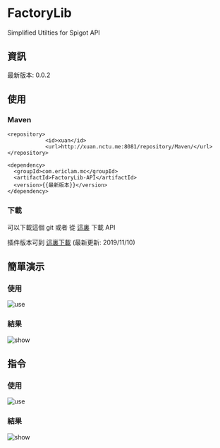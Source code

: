 # FactoryLib
Simplified Utilties for Spigot API

## 資訊

最新版本: 0.0.2

## 使用

### Maven

```mxml
<repository>
            <id>xuan</id>
            <url>http://xuan.nctu.me:8081/repository/Maven/</url>
</repository>
```
```mxml
<dependency>
  <groupId>com.ericlam.mc</groupId>
  <artifactId>FactoryLib-API</artifactId>
  <version>{{最新版本}}</version>
</dependency>
```

### 下載

可以下載這個 git 或者 從 [這裏](/FactoryLib-API.jar) 下載 API

插件版本可到 [這裏下載](https://www.mediafire.com/file/4u03c1ce22wef1f/FactoryLib.jar/file) (最新更新: 2019/11/10)

## 簡單演示

### 使用

![use](https://media.discordapp.net/attachments/589476214612164619/639462207889080360/unknown.png)

### 結果

![show](https://i.gyazo.com/f77a8fb6f2d06e10ec50f2f2be05b1fb.gif)

## 指令

### 使用

![use](https://cdn.discordapp.com/attachments/319130087167492096/642714438662750219/unknown.png)

### 結果

![show](https://media.discordapp.net/attachments/557111194457079829/642040880412360705/unknown.png)
